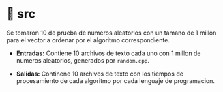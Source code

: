 # :file_folder: src

Se tomaron 10 de prueba de numeros aleatorios con un tamano de 1 millon para el vector a ordenar por el algoritmo correspondiente.

- **Entradas:** Contiene 10 archivos de texto cada uno con 1 millon de numeros aleatorios, generados por `random.cpp`.

- **Salidas:** Continene 10 archivos de texto con los tiempos de procesamiento de cada algoritmo por cada lenguaje de programacion.